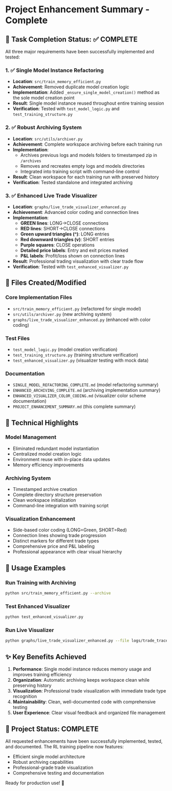 # Project Enhancement Summary - Complete

## 🎯 Task Completion Status: ✅ COMPLETE

All three major requirements have been successfully implemented and tested:

### 1. ✅ Single Model Instance Refactoring
- **Location**: `src/train_memory_efficient.py`
- **Achievement**: Removed duplicate model creation logic
- **Implementation**: Added `_ensure_single_model_creation()` method as the sole model creation point
- **Result**: Single model instance reused throughout entire training session
- **Verification**: Tested with `test_model_logic.py` and `test_training_structure.py`

### 2. ✅ Robust Archiving System  
- **Location**: `src/utils/archiver.py`
- **Achievement**: Complete workspace archiving before each training run
- **Implementation**: 
  - Archives previous logs and models folders to timestamped zip in `/archives`
  - Removes and recreates empty logs and models directories
  - Integrated into training script with command-line control
- **Result**: Clean workspace for each training run with preserved history
- **Verification**: Tested standalone and integrated archiving

### 3. ✅ Enhanced Live Trade Visualizer
- **Location**: `graphs/live_trade_visualizer_enhanced.py`
- **Achievement**: Advanced color coding and connection lines
- **Implementation**:
  - **GREEN lines**: LONG→CLOSE connections
  - **RED lines**: SHORT→CLOSE connections  
  - **Green upward triangles (^)**: LONG entries
  - **Red downward triangles (v)**: SHORT entries
  - **Purple squares**: CLOSE operations
  - **Detailed price labels**: Entry and exit prices marked
  - **P&L labels**: Profit/loss shown on connection lines
- **Result**: Professional trading visualization with clear trade flow
- **Verification**: Tested with `test_enhanced_visualizer.py`

## 📁 Files Created/Modified

### Core Implementation Files
- `src/train_memory_efficient.py` (refactored for single model)
- `src/utils/archiver.py` (new archiving system)
- `graphs/live_trade_visualizer_enhanced.py` (enhanced with color coding)

### Test Files
- `test_model_logic.py` (model creation verification)
- `test_training_structure.py` (training structure verification)
- `test_enhanced_visualizer.py` (visualizer testing with mock data)

### Documentation
- `SINGLE_MODEL_REFACTORING_COMPLETE.md` (model refactoring summary)
- `ENHANCED_ARCHIVING_COMPLETE.md` (archiving implementation summary)
- `ENHANCED_VISUALIZER_COLOR_CODING.md` (visualizer color scheme documentation)
- `PROJECT_ENHANCEMENT_SUMMARY.md` (this complete summary)

## 🔧 Technical Highlights

### Model Management
- Eliminated redundant model instantiation
- Centralized model creation logic
- Environment reuse with in-place data updates
- Memory efficiency improvements

### Archiving System
- Timestamped archive creation
- Complete directory structure preservation
- Clean workspace initialization
- Command-line integration with training script

### Visualization Enhancement
- Side-based color coding (LONG=Green, SHORT=Red)
- Connection lines showing trade progression
- Distinct markers for different trade types
- Comprehensive price and P&L labeling
- Professional appearance with clear visual hierarchy

## 🚀 Usage Examples

### Run Training with Archiving
```bash
python src/train_memory_efficient.py --archive
```

### Test Enhanced Visualizer
```bash
python test_enhanced_visualizer.py
```

### Run Live Visualizer
```bash
python graphs/live_trade_visualizer_enhanced.py --file logs/trade_traces/trade_traces.jsonl
```

## ✨ Key Benefits Achieved

1. **Performance**: Single model instance reduces memory usage and improves training efficiency
2. **Organization**: Automatic archiving keeps workspace clean while preserving history  
3. **Visualization**: Professional trade visualization with immediate trade type recognition
4. **Maintainability**: Clean, well-documented code with comprehensive testing
5. **User Experience**: Clear visual feedback and organized file management

## 🎉 Project Status: COMPLETE

All requested enhancements have been successfully implemented, tested, and documented. The RL training pipeline now features:
- Efficient single model architecture
- Robust archiving capabilities  
- Professional-grade trade visualization
- Comprehensive testing and documentation

Ready for production use! 🚀
